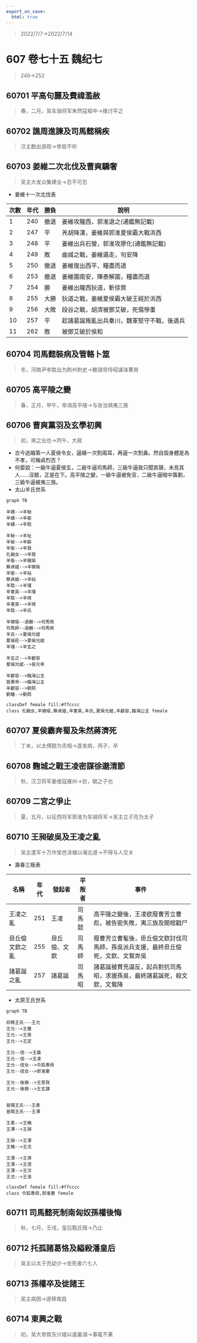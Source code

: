 ```yaml
---
export_on_save:
  html: true
---
```


> 2022/7/7->2022/7/14

# 607 卷七十五 魏纪七

> 246->252

## 60701 平高句麗及費禕濫赦
> 春，二月，吴车骑将军朱然寇柤中->维讨平之

## 60702 譙周進諫及司馬懿稱疾
> 汉主数出游观->帝皆不听

## 60703 姜維二次北伐及曹爽驕奢
> 吴主大发众集建业->忍不可忍

- 姜維十一次北伐表

次數|年代|勝負|說明
--|--|--|--
1|240|撤退|姜維攻隴西，郭淮退之(通鑑無記載)
2|247|平|羌胡降漢，姜維與郭淮夏侯霸大戰洮西
3|248|平|姜維出兵石營，郭淮攻廖化(通鑑無記載)
4|249|敗|曲城之戰，姜維遁走，句安降
5|250|撤退|姜維復出西平，糧盡而退
6|253|撤退|姜維圍南安，陳泰解圍，糧盡而退
7|254|勝|姜維出隴西狄道，斬徐質
8|255|大勝|狄道之戰，姜維夏侯霸大破王經於洮西
9|256|大敗|段谷之戰，胡濟被鄧艾破，死傷慘重
10|257|平|趁諸葛誕叛亂出兵秦川，魏軍堅守不戰，後退兵
11|262|敗|被鄧艾破於侯和

## 60704 司馬懿裝病及管輅卜筮
> 冬，河南尹李胜出为荆州刺史->散骑常侍昭谋诛曹爽

## 60705 高平陵之變
> 春，正月，甲午，帝谒高平陵->与张当俱夷三族

## 60706 曹爽黨羽及玄學初興
> 初，爽之出也->丙午，大赦
- 古今逃婚第一人夏侯令女，逼婚一次割兩耳，再逼一次割鼻。然自毀身體是為不孝，可稱貞烈否？
- 何晏說：一級牛逼夏侯玄，二級牛逼司馬師，三級牛逼我只聞其聲，未見其人……沒錯，正是在下。高平陵之變，一級牛逼被免官，二級牛逼暗中籌劃，三級牛逼被夷三族。
- 太山羊氏世系

```mermaid
graph TB

羊續-->羊秘
羊續-->羊衜
羊續-->羊耽

羊秘-->羊祉
羊秘-->羊繇
羊衜-->羊發
孔融女-->羊發
羊衜-->羊徽瑜
蔡貞姬-->羊徽瑜
羊衜-->羊祜
蔡貞姬-->羊祜
羊耽-->羊瑾
辛憲英-->羊瑾
羊耽-->羊琇
辛憲英-->羊琇
羊耽-->羊氏

羊徽瑜--過繼-->司馬攸
司馬師--過繼-->司馬攸
羊氏-->夏侯光姬
夏侯莊-->夏侯光姬
羊瑾-->羊玄之

羊玄之-->羊獻容
夏侯光姬-->晉元帝

羊獻容-->臨海公主
晉惠帝-->臨海公主
羊獻容-->劉熙
劉曜-->劉熙

classDef female fill:#ffcccc
class 孔融女,羊徽瑜,蔡貞姬,辛憲英,羊氏,夏侯光姬,羊獻容,臨海公主 female
```

## 60707 夏侯霸奔蜀及朱然蔣濟死
> 丁未，以太傅懿为丞相->遂发病，丙子，卒

## 60708 麴城之戰王凌密謀徐邈清節
> 秋，汉卫将军姜维寇雍州->钦，毓之子也

## 60709 二宮之爭止
> 夏，五月，以征西将军郭淮为车骑将军->吴主立子亮为太子

## 60710 王昶破吳及王凌之亂
> 吴主遣军十万作堂邑涂塘以淹北道->不得与人交关
- 壽春三叛表

名稱|年代|發起者|平叛者|事件
--|--|--|--|--
王凌之亂|251|王凌|司馬懿|高平陵之變後，王凌欲廢曹芳立曹彪，被告密失敗，夷三族及開棺戳尸
毌丘儉文欽之亂|255|毌丘儉、文欽|司馬師|廢曹芳立曹髦後，毌丘儉文欽討伐司馬師，孫吳派兵支援，最終毌丘儉死，文欽、文鴛奔吳
諸葛誕之亂|257|諸葛誕|司馬昭|諸葛誕被賈充逼反，起兵對抗司馬昭，求援孫吳，最終諸葛誕死，殺文欽，文鴛降

- 太原王氏世系

```mermaid
graph TB

祁縣王氏---王允
王允-->王蓋
王允-->王景
王允-->王定

王允--侄-->王晨
王允--侄-->王凌
王允--侄女-->令狐愚母
王允--侄女-->郭淮妻

王允--後裔-->王思政
王允--後裔-->王玄謨


晉陽王氏---王柔
晉陽王氏---王澤

王柔-->王機
王澤-->王昶

王昶-->王渾
王機-->王沈

王渾-->王濟
王渾-->王澄
王渾-->王汶
王沈-->王浚

classDef female fill:#ffcccc
class 令狐愚母,郭淮妻 female
```

## 60711 司馬懿死制南匈奴孫權後悔
> 秋，七月，壬戌，皇后甄氏殂->乃止

## 60712 托孤諸葛恪及縊殺潘皇后
> 吳主以太子亮幼少->坐死者六七人

## 60713 孫權卒及徙諸王
> 吴主病困->遂移南昌

## 60714 東興之戰
> 初，吴大帝筑东兴堤以遏巢湖->事辄不果
